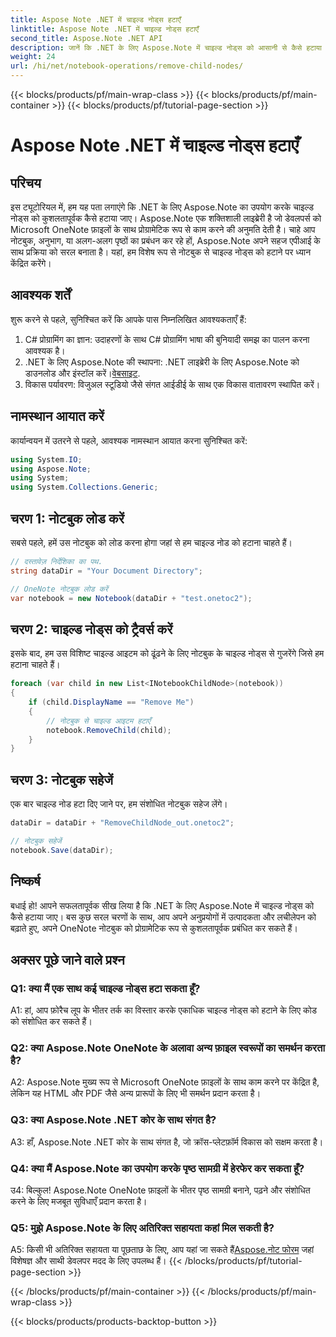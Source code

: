 ```yaml
---
title: Aspose Note .NET में चाइल्ड नोड्स हटाएँ
linktitle: Aspose Note .NET में चाइल्ड नोड्स हटाएँ
second_title: Aspose.Note .NET API
description: जानें कि .NET के लिए Aspose.Note में चाइल्ड नोड्स को आसानी से कैसे हटाया जाए। इस चरण-दर-चरण मार्गदर्शिका के साथ अपने OneNote फ़ाइल प्रबंधन को सरल बनाएं।
weight: 24
url: /hi/net/notebook-operations/remove-child-nodes/
---
```


{{< blocks/products/pf/main-wrap-class >}}
{{< blocks/products/pf/main-container >}}
{{< blocks/products/pf/tutorial-page-section >}}

# Aspose Note .NET में चाइल्ड नोड्स हटाएँ

## परिचय

इस ट्यूटोरियल में, हम यह पता लगाएंगे कि .NET के लिए Aspose.Note का उपयोग करके चाइल्ड नोड्स को कुशलतापूर्वक कैसे हटाया जाए। Aspose.Note एक शक्तिशाली लाइब्रेरी है जो डेवलपर्स को Microsoft OneNote फ़ाइलों के साथ प्रोग्रामेटिक रूप से काम करने की अनुमति देती है। चाहे आप नोटबुक, अनुभाग, या अलग-अलग पृष्ठों का प्रबंधन कर रहे हों, Aspose.Note अपने सहज एपीआई के साथ प्रक्रिया को सरल बनाता है। यहां, हम विशेष रूप से नोटबुक से चाइल्ड नोड्स को हटाने पर ध्यान केंद्रित करेंगे।

## आवश्यक शर्तें

शुरू करने से पहले, सुनिश्चित करें कि आपके पास निम्नलिखित आवश्यकताएँ हैं:
1. C# प्रोग्रामिंग का ज्ञान: उदाहरणों के साथ C# प्रोग्रामिंग भाषा की बुनियादी समझ का पालन करना आवश्यक है।
2.  .NET के लिए Aspose.Note की स्थापना: .NET लाइब्रेरी के लिए Aspose.Note को डाउनलोड और इंस्टॉल करें।[वेबसाइट](https://releases.aspose.com/note/net/).
3. विकास पर्यावरण: विजुअल स्टूडियो जैसे संगत आईडीई के साथ एक विकास वातावरण स्थापित करें।

## नामस्थान आयात करें

कार्यान्वयन में उतरने से पहले, आवश्यक नामस्थान आयात करना सुनिश्चित करें:

```csharp
using System.IO;
using Aspose.Note;
using System;
using System.Collections.Generic;
```

## चरण 1: नोटबुक लोड करें

सबसे पहले, हमें उस नोटबुक को लोड करना होगा जहां से हम चाइल्ड नोड को हटाना चाहते हैं।

```csharp
// दस्तावेज़ निर्देशिका का पथ.
string dataDir = "Your Document Directory";

// OneNote नोटबुक लोड करें
var notebook = new Notebook(dataDir + "test.onetoc2");
```

## चरण 2: चाइल्ड नोड्स को ट्रैवर्स करें

इसके बाद, हम उस विशिष्ट चाइल्ड आइटम को ढूंढने के लिए नोटबुक के चाइल्ड नोड्स से गुजरेंगे जिसे हम हटाना चाहते हैं।

```csharp
foreach (var child in new List<INotebookChildNode>(notebook))
{
    if (child.DisplayName == "Remove Me")
    {
        // नोटबुक से चाइल्ड आइटम हटाएँ
        notebook.RemoveChild(child);
    }
}
```

## चरण 3: नोटबुक सहेजें

एक बार चाइल्ड नोड हटा दिए जाने पर, हम संशोधित नोटबुक सहेज लेंगे।

```csharp
dataDir = dataDir + "RemoveChildNode_out.onetoc2";

// नोटबुक सहेजें
notebook.Save(dataDir);
```

## निष्कर्ष

बधाई हो! आपने सफलतापूर्वक सीख लिया है कि .NET के लिए Aspose.Note में चाइल्ड नोड्स को कैसे हटाया जाए। बस कुछ सरल चरणों के साथ, आप अपने अनुप्रयोगों में उत्पादकता और लचीलेपन को बढ़ाते हुए, अपने OneNote नोटबुक को प्रोग्रामेटिक रूप से कुशलतापूर्वक प्रबंधित कर सकते हैं।

## अक्सर पूछे जाने वाले प्रश्न

### Q1: क्या मैं एक साथ कई चाइल्ड नोड्स हटा सकता हूँ?

A1: हां, आप फ़ोरैच लूप के भीतर तर्क का विस्तार करके एकाधिक चाइल्ड नोड्स को हटाने के लिए कोड को संशोधित कर सकते हैं।

### Q2: क्या Aspose.Note OneNote के अलावा अन्य फ़ाइल स्वरूपों का समर्थन करता है?

A2: Aspose.Note मुख्य रूप से Microsoft OneNote फ़ाइलों के साथ काम करने पर केंद्रित है, लेकिन यह HTML और PDF जैसे अन्य प्रारूपों के लिए भी समर्थन प्रदान करता है।

### Q3: क्या Aspose.Note .NET कोर के साथ संगत है?

A3: हाँ, Aspose.Note .NET कोर के साथ संगत है, जो क्रॉस-प्लेटफ़ॉर्म विकास को सक्षम करता है।

### Q4: क्या मैं Aspose.Note का उपयोग करके पृष्ठ सामग्री में हेरफेर कर सकता हूँ?

उ4: बिल्कुल! Aspose.Note OneNote फ़ाइलों के भीतर पृष्ठ सामग्री बनाने, पढ़ने और संशोधित करने के लिए मजबूत सुविधाएँ प्रदान करता है।

### Q5: मुझे Aspose.Note के लिए अतिरिक्त सहायता कहां मिल सकती है?

 A5: किसी भी अतिरिक्त सहायता या पूछताछ के लिए, आप यहां जा सकते हैं[Aspose.नोट फोरम](https://forum.aspose.com/c/note/28) जहां विशेषज्ञ और साथी डेवलपर मदद के लिए उपलब्ध हैं।
{{< /blocks/products/pf/tutorial-page-section >}}

{{< /blocks/products/pf/main-container >}}
{{< /blocks/products/pf/main-wrap-class >}}

{{< blocks/products/products-backtop-button >}}
